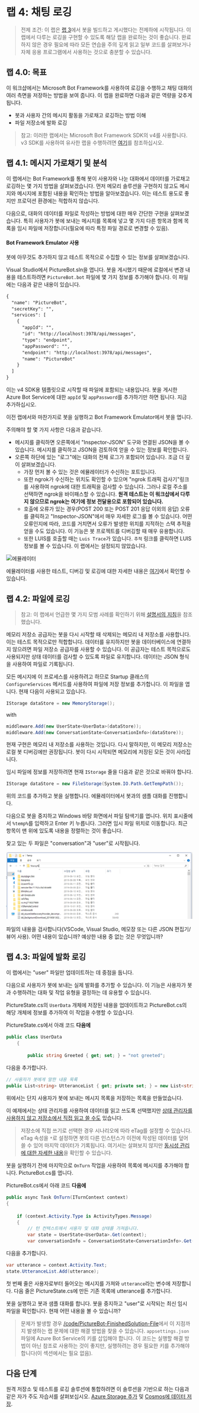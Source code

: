 ﻿---
lab:
    title: '랩 4: 채팅 로깅'
    module: '모듈 2: 봇 만들기'
---

# 랩 4: 채팅 로깅

> 전제 조건: 이 랩은 [랩 3](../Lab3-Basic_Filter_Bot/02-Basic_Filter_Bot.md)에서 봇을 빌드하고 게시했다는 전제하에 시작됩니다.
이 랩에서 다루는 로깅을 구현할 수 있도록 해당 랩을 완료하는 것이 좋습니다. 완료하지 않은 경우 필요에 따라 모든 연습을 주의 깊게 읽고 일부 코드를 살펴보거나 자체 응용 프로그램에서 사용하는 것으로 충분할 수 있습니다.

## 랩 4.0: 목표
이 워크샵에서는 Microsoft Bot Framework를 사용하여 로깅을 수행하고 채팅 대화의 여러 측면을 저장하는 방법을 보여 줍니다. 이 랩을 완료하면 다음과 같은 역량을 갖추게 됩니다.

- 봇과 사용자 간의 메시지 활동을 가로채고 로깅하는 방법 이해
- 파일 저장소에 발화 로깅

> 참고: 이러한 랩에서는 Microsoft Bot Framework SDK의 v4를 사용합니다. v3 SDK를 사용하여 유사한 랩을 수행하려면 [여기](./other-resources/SDK_V3_Labs)를 참조하십시오.

## 랩 4.1: 메시지 가로채기 및 분석

이 랩에서는 Bot Framework를 통해 봇이 사용자와 나눈 대화에서 데이터를 가로채고 로깅하는 몇 가지 방법을 살펴보겠습니다. 먼저 메모리 솔루션을 구현하지 않고도 메시지와 메시지에 포함된 내용을 확인하는 방법을 알아보겠습니다. 이는 테스트 용도로 좋지만 프로덕션 환경에는 적합하지 않습니다.

다음으로, 대화의 데이터를 파일로 작성하는 방법에 대한 매우 간단한 구현을 살펴보겠습니다. 특히 사용자가 봇에 보내는 메시지를 목록에 넣고 몇 가지 다른 항목과 함께 목록을 임시 파일에 저장합니다(필요에 따라 특정 파일 경로로 변경할 수 있음).

#### Bot Framework Emulator 사용

봇에 아무것도 추가하지 않고 테스트 목적으로 수집할 수 있는 정보를 살펴보겠습니다.

Visual Studio에서 PictureBot.sln을 엽니다. 봇을 게시했기 때문에 로컬에서 변경 내용을 테스트하려면 `PictureBot.bot` 파일에 몇 가지 정보를 추가해야 합니다. 이 파일에는 다음과 같은 내용이 있습니다.

```html
{
  "name": "PictureBot",
  "secretKey": "",
  "services": [
    {
      "appId": "",
      "id": "http://localhost:3978/api/messages",
      "type": "endpoint",
      "appPassword": "",
      "endpoint": "http://localhost:3978/api/messages",
      "name": "PictureBot"
    }
  ]
}
```

이는 v4 SDK용 템플릿으로 시작할 때 파일에 포함되는 내용입니다. 봇을 게시한 Azure Bot Service에 대한 `appId` 및 `appPassword`를 추가하기만 하면 됩니다. 지금 추가하십시오.

이전 랩에서와 마찬가지로 봇을 실행하고 Bot Framework Emulator에서 봇을 엽니다.

주의해야 할 몇 가지 사항은 다음과 같습니다.
- 메시지를 클릭하면 오른쪽에서 "Inspector-JSON" 도구와 연결된 JSON을 볼 수 있습니다. 메시지를 클릭하고 JSON을 검토하여 얻을 수 있는 정보를 확인합니다.
- 오른쪽 하단에 있는 "로그"에는 대화의 전체 로그가 포함되어 있습니다. 조금 더 깊이 살펴보겠습니다.
    - 가장 먼저 볼 수 있는 것은 에뮬레이터가 수신하는 포트입니다.
    - 또한 ngrok가 수신하는 위치도 확인할 수 있으며 "ngrok 트래픽 검사기"링크를 사용하여 ngrok에 대한 트래픽을 검사할 수 있습니다. 그러나 로컬 주소를 선택하면 ngrok을 바이패스할 수 있습니다. **원격 테스트는 이 워크샵에서 다루지 않으므로 ngrok는 여기에 정보 전달용으로 포함되어 있습니다.**
    - 호출에 오류가 있는 경우(POST 200 또는 POST 201 응답 이외의 응답) 오류를 클릭하고 "Inspector-JSON"에서 매우 자세한 로그를 볼 수 있습니다. 어떤 오류인지에 따라, 코드를 거치면서 오류가 발생한 위치를 지적하는 스택 추적을 얻을 수도 있습니다. 이 기능은 봇 프로젝트를 디버깅할 때 매우 유용합니다.
    - 또한 LUIS를 호출할 때는 `Luis Trace`가 있습니다. `추적` 링크를 클릭하면 LUIS 정보를 볼 수 있습니다. 이 랩에서는 설정되지 않았습니다.

![에뮬레이터](../../Linked_Image_Files/emulator.png)

에뮬레이터를 사용한 테스트, 디버깅 및 로깅에 대한 자세한 내용은 [여기](https://docs.microsoft.com/ko-kr/azure/bot-service/bot-service-debug-emulator?view=azure-bot-service-4.0)에서 확인할 수 있습니다.

## 랩 4.2: 파일에 로깅

> 참고: 이 랩에서 언급한 몇 가지 모범 사례를 확인하기 위해 [설명서의 지침](https://docs.microsoft.com/ko-kr/azure/bot-service/bot-builder-howto-v4-state?view=azure-bot-service-4.0&tabs=csharp#file-storage)을 참조했습니다.

메모리 저장소 공급자는 봇을 다시 시작할 때 삭제되는 메모리 내 저장소를 사용합니다. 이는 테스트 목적으로만 적합합니다. 데이터를 유지하지만 봇을 데이터베이스에 연결하지 않으려면 파일 저장소 공급자를 사용할 수 있습니다. 이 공급자는 테스트 목적으로도 사용되지만 상태 데이터를 검사할 수 있도록 파일로 유지합니다. 데이터는 JSON 형식을 사용하여 파일로 기록됩니다.

모든 메시지에 이 프로세스를 사용하려고 하므로 Startup 클래스의 `ConfigureServices` 메서드를 사용하여 파일에 저장 정보를 추가합니다. 이 파일을 엽니다. 현재 다음이 사용되고 있습니다.

```csharp
IStorage dataStore = new MemoryStorage();
```

with

```csharp
middleware.Add(new UserState<UserData>(dataStore));
middleware.Add(new ConversationState<ConversationInfo>(dataStore));
```

현재 구현은 메모리 내 저장소를 사용하는 것입니다. 다시 말하지만, 이 메모리 저장소는 로컬 봇 디버깅에만 권장됩니다. 봇이 다시 시작되면 메모리에 저장된 모든 것이 사라집니다.

임시 파일에 정보를 저장하려면 현재 `IStorage` 줄을 다음과 같은 것으로 바꿔야 합니다.

```csharp
IStorage dataStore = new FileStorage(System.IO.Path.GetTempPath());
```

위의 코드를 추가하고 봇을 실행합니다. 에뮬레이터에서 봇과의 샘플 대화를 진행합니다.

다음으로 봇을 중지하고 Windows 바탕 화면에서 파일 탐색기를 엽니다. 위치 표시줄에서 `%temp%`를 입력하고 Enter 키 누릅니다. 그러면 임시 파일 위치로 이동합니다. 최근 항목이 맨 위에 있도록 내용을 정렬하는 것이 좋습니다.

찾고 있는 두 파일은 "conversation"과 "user"로 시작됩니다.

![파일 탐색기 보기](../images/fileexplorer.png)

파일의 내용을 검사합니다(VSCode, Visual Studio, 메모장 또는 다른 JSON 편집기/뷰어 사용). 어떤 내용이 있습니까? 예상한 내용 중 없는 것은 무엇입니까?

## 랩 4.3: 파일에 발화 로깅

이 랩에서는 "user" 파일만 업데이트하는 데 중점을 둡니다.

다음으로 사용자가 봇에 보내는 실제 발화를 추가할 수 있습니다. 이 기능은 사용자가 봇과 수행하려는 대화 및 작업 유형을 결정하는 데 유용할 수 있습니다.

PictureState.cs의 `UserData` 개체에 저장된 내용을 업데이트하고 PictureBot.cs의 해당 개체에 정보를 추가하여 이 작업을 수행할 수 있습니다.

PictureState.cs에서 아래 코드 **다음에**

```csharp
public class UserData
    {

        public string Greeted { get; set; } = "not greeted";
```

다음을 추가합니다.

```csharp
// 사용자가 봇에게 말한 내용 목록
public List<string> UtteranceList { get; private set; } = new List<string>();

```

위에서는 단지 사용자가 봇에 보내는 메시지 목록을 저장하는 목록을 만들었습니다.

이 예제에서는 상태 관리자를 사용하여 데이터를 읽고 쓰도록 선택했지만 [상태 관리자를 사용하지 않고 저장소에서 직접 읽고 쓸 수도](https://docs.microsoft.com/ko-kr/azure/bot-service/bot-builder-howto-v4-storage?view=azure-bot-service-4.0&tabs=csharpechorproperty%2Ccsetagoverwrite%2Ccsetag) 있습니다.


> 저장소에 직접 쓰기로 선택한 경우 시나리오에 따라 eTag를 설정할 수 있습니다. eTag 속성을 `*`로 설정하면 봇의 다른 인스턴스가 이전에 작성된 데이터를 덮어쓸 수 있어 마지막 데이터가 기록됩니다. 여기서는 살펴보지 않지만 [동시성 관리에 대한 자세한 내용](https://docs.microsoft.com/ko-kr/azure/bot-service/bot-builder-howto-v4-storage?view=azure-bot-service-4.0&tabs=csharpechorproperty%2Ccsetagoverwrite%2Ccsetag#manage-concurrency-using-etags)을 확인할 수 있습니다.

봇을 실행하기 전에 마지막으로 `OnTurn` 작업을 사용하여 목록에 메시지를 추가해야 합니다. PictureBot.cs를 엽니다.

PictureBot.cs에서 아래 코드 **다음에**

```csharp
public async Task OnTurn(ITurnContext context)
{

    if (context.Activity.Type is ActivityTypes.Message)
    {
        // 턴 컨텍스트에서 사용자 및 대화 상태를 가져옵니다.
        var state = UserState<UserData>.Get(context);
        var conversationInfo = ConversationState<ConversationInfo>.Get(context);
```

다음을 추가합니다.

```csharp
var utterance = context.Activity.Text;
state.UtteranceList.Add(utterance);
```

첫 번째 줄은 사용자로부터 들어오는 메시지를 가져와 `utterance`라는 변수에 저장합니다. 다음 줄은 PictureState.cs에 만든 기존 목록에 utterance를 추가합니다.

봇을 실행하고 봇과 샘플 대화를 합니다. 봇을 중지하고 "user"로 시작되는 최신 임시 파일을 확인합니다. 현재 어떤 내용을 볼 수 있습니까?


> 문제가 발생할 경우 [/code/PictureBot-FinishedSolution-File](./code/PictureBot-FinishedSolution-File)에서 이 지점까지 발생하는 랩 문제에 대한 해결 방법을 찾을 수 있습니다. `appsettings.json` 파일에 Azure Bot Service의 키를 삽입해야 합니다. 이 코드는 실행할 해결 방법이 아닌 참조로 사용하는 것이 좋지만, 실행하려는 경우 필요한 키를 추가해야 합니다(이 섹션에서는 필요 없음).


## 다음 단계

원격 저장소 및 테스트를 로깅 솔루션에 통합하려면 이 솔루션을 기반으로 하는 다음과 같은 자가 주도 자습서를 살펴보십시오. [Azure Storage 추가](https://github.com/Azure/LearnAI-Bootcamp/blob/master/lab02.5-logging_chat_conversations/2_Azure.md) 및 [Cosmos에 데이터 저장](https://github.com/Azure/LearnAI-Bootcamp/blob/master/lab02.5-logging_chat_conversations/3_Cosmos.md).
